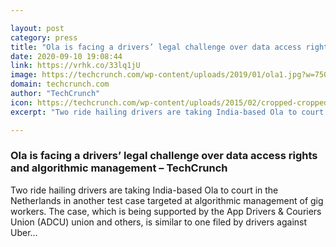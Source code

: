 ```yaml
---

layout: post
category: press
title: "Ola is facing a drivers’ legal challenge over data access rights and algorithmic management"
date: 2020-09-10 19:08:44
link: https://vrhk.co/33lq1jU
image: https://techcrunch.com/wp-content/uploads/2019/01/ola1.jpg?w=750
domain: techcrunch.com
author: "TechCrunch"
icon: https://techcrunch.com/wp-content/uploads/2015/02/cropped-cropped-favicon-gradient.png?w=180
excerpt: "Two ride hailing drivers are taking India-based Ola to court in the Netherlands in another test case targeted at algorithmic management of gig workers. The case, which is being supported by the App Drivers &amp; Couriers Union (ADCU) union and others, is similar to one filed by drivers against Uber…"

---
```


### Ola is facing a drivers’ legal challenge over data access rights and algorithmic management – TechCrunch

Two ride hailing drivers are taking India-based Ola to court in the Netherlands in another test case targeted at algorithmic management of gig workers. The case, which is being supported by the App Drivers &amp; Couriers Union (ADCU) union and others, is similar to one filed by drivers against Uber…